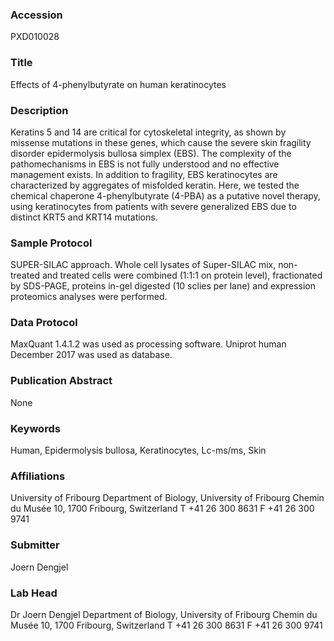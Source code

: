 ### Accession
PXD010028

### Title
Effects of 4-phenylbutyrate on human keratinocytes

### Description
Keratins 5 and 14 are critical for cytoskeletal integrity, as shown by missense mutations in these genes, which cause the severe skin fragility disorder epidermolysis bullosa simplex (EBS). The complexity of the pathomechanisms in EBS is not fully understood and no effective management exists. In addition to fragility, EBS keratinocytes are characterized by aggregates of misfolded keratin. Here, we tested the chemical chaperone 4-phenylbutyrate (4-PBA) as a putative novel therapy, using keratinocytes from patients with severe generalized EBS due to distinct KRT5 and KRT14 mutations.

### Sample Protocol
SUPER-SILAC approach. Whole cell lysates of Super-SILAC mix, non-treated and treated cells were combined (1:1:1 on protein level), fractionated by SDS-PAGE, proteins in-gel digested (10 sclies per lane) and expression proteomics analyses were performed.

### Data Protocol
MaxQuant 1.4.1.2 was used as processing software. Uniprot human December 2017 was used as database.

### Publication Abstract
None

### Keywords
Human, Epidermolysis bullosa, Keratinocytes, Lc-ms/ms, Skin

### Affiliations
University of Fribourg
Department of Biology, University of Fribourg  Chemin du Musée 10, 1700 Fribourg, Switzerland  T  +41 26 300 8631                  F  +41 26 300 9741

### Submitter
Joern Dengjel

### Lab Head
Dr Joern Dengjel
Department of Biology, University of Fribourg  Chemin du Musée 10, 1700 Fribourg, Switzerland  T  +41 26 300 8631                  F  +41 26 300 9741


